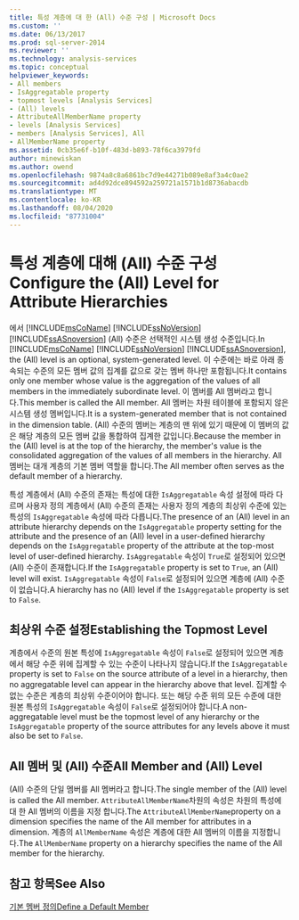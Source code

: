 ```yaml
---
title: 특성 계층에 대 한 (All) 수준 구성 | Microsoft Docs
ms.custom: ''
ms.date: 06/13/2017
ms.prod: sql-server-2014
ms.reviewer: ''
ms.technology: analysis-services
ms.topic: conceptual
helpviewer_keywords:
- All members
- IsAggregatable property
- topmost levels [Analysis Services]
- (All) levels
- AttributeAllMemberName property
- levels [Analysis Services]
- members [Analysis Services], All
- AllMemberName property
ms.assetid: 0cb35e6f-b10f-483d-b893-78f6ca3979fd
author: minewiskan
ms.author: owend
ms.openlocfilehash: 9874a8c8a6861bc7d9e44271b089e8af3a4c0ae2
ms.sourcegitcommit: ad4d92dce894592a259721a1571b1d8736abacdb
ms.translationtype: MT
ms.contentlocale: ko-KR
ms.lasthandoff: 08/04/2020
ms.locfileid: "87731004"
---
```

# <a name="configure-the-all-level-for-attribute-hierarchies"></a><span data-ttu-id="a6c08-102">특성 계층에 대해 (All) 수준 구성</span><span class="sxs-lookup"><span data-stu-id="a6c08-102">Configure the (All) Level for Attribute Hierarchies</span></span>
  <span data-ttu-id="a6c08-103">에서 [!INCLUDE[msCoName](../../includes/msconame-md.md)] [!INCLUDE[ssNoVersion](../../includes/ssnoversion-md.md)] [!INCLUDE[ssASnoversion](../../includes/ssasnoversion-md.md)] (All) 수준은 선택적인 시스템 생성 수준입니다.</span><span class="sxs-lookup"><span data-stu-id="a6c08-103">In [!INCLUDE[msCoName](../../includes/msconame-md.md)] [!INCLUDE[ssNoVersion](../../includes/ssnoversion-md.md)] [!INCLUDE[ssASnoversion](../../includes/ssasnoversion-md.md)], the (All) level is an optional, system-generated level.</span></span> <span data-ttu-id="a6c08-104">이 수준에는 바로 아래 종속되는 수준의 모든 멤버 값의 집계를 값으로 갖는 멤버 하나만 포함됩니다.</span><span class="sxs-lookup"><span data-stu-id="a6c08-104">It contains only one member whose value is the aggregation of the values of all members in the immediately subordinate level.</span></span> <span data-ttu-id="a6c08-105">이 멤버를 All 멤버라고 합니다.</span><span class="sxs-lookup"><span data-stu-id="a6c08-105">This member is called the All member.</span></span> <span data-ttu-id="a6c08-106">All 멤버는 차원 테이블에 포함되지 않은 시스템 생성 멤버입니다.</span><span class="sxs-lookup"><span data-stu-id="a6c08-106">It is a system-generated member that is not contained in the dimension table.</span></span> <span data-ttu-id="a6c08-107">(All) 수준의 멤버는 계층의 맨 위에 있기 때문에 이 멤버의 값은 해당 계층의 모든 멤버 값을 통합하여 집계한 값입니다.</span><span class="sxs-lookup"><span data-stu-id="a6c08-107">Because the member in the (All) level is at the top of the hierarchy, the member's value is the consolidated aggregation of the values of all members in the hierarchy.</span></span> <span data-ttu-id="a6c08-108">All 멤버는 대개 계층의 기본 멤버 역할을 합니다.</span><span class="sxs-lookup"><span data-stu-id="a6c08-108">The All member often serves as the default member of a hierarchy.</span></span>  
  
 <span data-ttu-id="a6c08-109">특성 계층에서 (All) 수준의 존재는 특성에 대한 `IsAggregatable` 속성 설정에 따라 다르며 사용자 정의 계층에서 (All) 수준의 존재는 사용자 정의 계층의 최상위 수준에 있는 특성의 `IsAggregatable` 속성에 따라 다릅니다.</span><span class="sxs-lookup"><span data-stu-id="a6c08-109">The presence of an (All) level in an attribute hierarchy depends on the `IsAggregatable` property setting for the attribute and the presence of an (All) level in a user-defined hierarchy depends on the `IsAggregatable` property of the attribute at the top-most level of user-defined hierarchy.</span></span> <span data-ttu-id="a6c08-110">`IsAggregatable` 속성이 `True`로 설정되어 있으면 (All) 수준이 존재합니다.</span><span class="sxs-lookup"><span data-stu-id="a6c08-110">If the `IsAggregatable` property is set to `True`, an (All) level will exist.</span></span> <span data-ttu-id="a6c08-111">`IsAggregatable` 속성이 `False`로 설정되어 있으면 계층에 (All) 수준이 없습니다.</span><span class="sxs-lookup"><span data-stu-id="a6c08-111">A hierarchy has no (All) level if the `IsAggregatable` property is set to `False`.</span></span>  
  
## <a name="establishing-the-topmost-level"></a><span data-ttu-id="a6c08-112">최상위 수준 설정</span><span class="sxs-lookup"><span data-stu-id="a6c08-112">Establishing the Topmost Level</span></span>  
 <span data-ttu-id="a6c08-113">계층에서 수준의 원본 특성에 `IsAggregatable` 속성이 `False`로 설정되어 있으면 계층에서 해당 수준 위에 집계할 수 있는 수준이 나타나지 않습니다.</span><span class="sxs-lookup"><span data-stu-id="a6c08-113">If the `IsAggregatable` property is set to `False` on the source attribute of a level in a hierarchy, then no aggregatable level can appear in the hierarchy above that level.</span></span> <span data-ttu-id="a6c08-114">집계할 수 없는 수준은 계층의 최상위 수준이어야 합니다. 또는 해당 수준 위의 모든 수준에 대한 원본 특성의 `IsAggregatable` 속성이 `False`로 설정되어야 합니다.</span><span class="sxs-lookup"><span data-stu-id="a6c08-114">A non-aggregatable level must be the topmost level of any hierarchy or the `IsAggregatable` property of the source attributes for any levels above it must also be set to `False`.</span></span>  
  
## <a name="all-member-and-all-level"></a><span data-ttu-id="a6c08-115">All 멤버 및 (All) 수준</span><span class="sxs-lookup"><span data-stu-id="a6c08-115">All Member and (All) Level</span></span>  
 <span data-ttu-id="a6c08-116">(All) 수준의 단일 멤버를 All 멤버라고 합니다.</span><span class="sxs-lookup"><span data-stu-id="a6c08-116">The single member of the (All) level is called the All member.</span></span> <span data-ttu-id="a6c08-117">`AttributeAllMemberName`차원의 속성은 차원의 특성에 대 한 All 멤버의 이름을 지정 합니다.</span><span class="sxs-lookup"><span data-stu-id="a6c08-117">The `AttributeAllMemberName`property on a dimension specifies the name of the All member for attributes in a dimension.</span></span> <span data-ttu-id="a6c08-118">계층의 `AllMemberName` 속성은 계층에 대한 All 멤버의 이름을 지정합니다.</span><span class="sxs-lookup"><span data-stu-id="a6c08-118">The `AllMemberName` property on a hierarchy specifies the name of the All member for the hierarchy.</span></span>  
  
## <a name="see-also"></a><span data-ttu-id="a6c08-119">참고 항목</span><span class="sxs-lookup"><span data-stu-id="a6c08-119">See Also</span></span>  
 [<span data-ttu-id="a6c08-120">기본 멤버 정의</span><span class="sxs-lookup"><span data-stu-id="a6c08-120">Define a Default Member</span></span>](attribute-properties-define-a-default-member.md)  
  
  
